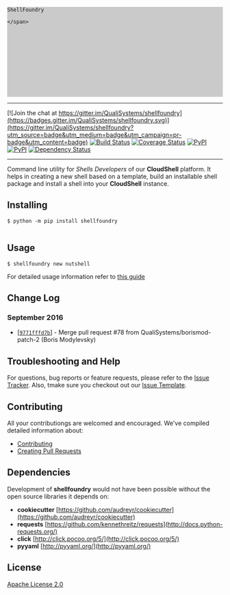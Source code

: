 <div style="
	position: relative;
	width: 100%;
	height: 210px;
	background-color: #cacaca;
	background-image: url(http://drops.ricardoalcocer.com/quali_drops/gh_header-XzMZYRoIKo.png)">

  <span style="
  	color: #0095D4;
  	font-size: 50px;
  	font-weight: bold;
  	position: absolute;
  	bottom: 0;
  	right: 0;
  	padding-right: 10px;
  	text-shadow: -1px 1px #000;">

  	ShellFoundry

  	</span>
</div>


---

[![Join the chat at https://gitter.im/QualiSystems/shellfoundry](https://badges.gitter.im/QualiSystems/shellfoundry.svg)](https://gitter.im/QualiSystems/shellfoundry?utm_source=badge&utm_medium=badge&utm_campaign=pr-badge&utm_content=badge)
[![Build Status](https://travis-ci.org/QualiSystems/shellfoundry.svg?branch=develop)](https://travis-ci.org/QualiSystems/shellfoundry) [![Coverage Status](https://coveralls.io/repos/github/QualiSystems/shellfoundry/badge.svg?branch=develop)](https://coveralls.io/github/QualiSystems/shellfoundry?branch=develop) [![PyPI](https://img.shields.io/pypi/pyversions/shellfoundry.svg?maxAge=2592000)]() [![PyPI](https://img.shields.io/pypi/v/shellfoundry.svg?maxAge=2592000)]()
[![Dependency Status](https://dependencyci.com/github/QualiSystems/shellfoundry/badge)](https://dependencyci.com/github/QualiSystems/shellfoundry)

---


Command line utility for *Shells Developers* of our **CloudShell** platform.  It helps in creating a new shell based on a template, build an installable shell package and install a shell into your **CloudShell** instance.



## Installing


```
$ python -m pip install shellfoundry


```

## Usage

```
$ shellfoundry new nutshell
```

For detailed usage information refer to [this guide](./usage.md)



## Change Log


### September 2016

* [[`9771fffd7b`](https://github.com/qualisystems/shellfoundry/commit/9771fffd7b)] - Merge pull request #78 from QualiSystems/borismod-patch-2 (Boris Modylevsky)


## Troubleshooting and Help

For questions, bug reports or feature requests, please refer to the [Issue Tracker](https://github.com/QualiSystems/shellfoundry/issues).  Also, tmake sure you checkout out our [Issue Template](../.github/issue_template.md).

## Contributing


All your contributiongs are welcomed and encouraged.  We've compiled detailed information about:

* [Contributing](../.github/contributing.md)
* [Creating Pull Requests](../.github/pull_request_template.md)


## Dependencies

Development of **shellfoundry** would not have been possible without the open source libraries it depends on:

- **cookiecutter** [https://github.com/audreyr/cookiecutter](https://github.com/audreyr/cookiecutter)
- **requests** [https://github.com/kennethreitz/requests](http://docs.python-requests.org/)
- **click** [http://click.pocoo.org/5/](http://click.pocoo.org/5/)
- **pyyaml** [http://pyyaml.org/](http://pyyaml.org/)

## License
[Apache License 2.0](https://github.com/QualiSystems/shellfoundry/blob/master/LICENSE)
